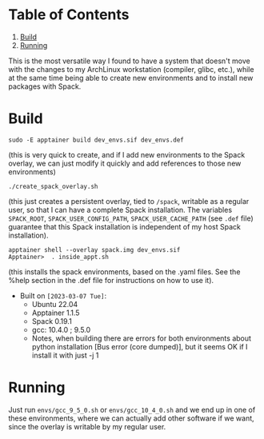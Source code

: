 
# Table of Contents

1.  [Build](#orge6239c0)
2.  [Running](#orgb641a0b)

This is the most versatile way I found to have a system that doesn't move with
the changes to my ArchLinux workstation (compiler, glibc, etc.), while at the
same time being able to create new environments and to install new packages with
Spack.


<a id="orge6239c0"></a>

# Build

    sudo -E apptainer build dev_envs.sif dev_envs.def

(this is very quick to create, and if I add new environments to the Spack
overlay, we can just modify it quickly and add references to those new environments)

    ./create_spack_overlay.sh

(this just creates a persistent overlay, tied to `/spack`, writable as a regular
user, so that I can have a complete Spack installation. The variables
`SPACK_ROOT`, `SPACK_USER_CONFIG_PATH`, `SPACK_USER_CACHE_PATH` (see `.def`
file) guarantee that this Spack installation is independent of my host Spack
installation).

    apptainer shell --overlay spack.img dev_envs.sif
    Apptainer>  . inside_appt.sh

(this installs the spack environments, based on the .yaml files. See the %help
section in the .def file for instructions on how to use it).

-   Built on `[2023-03-07 Tue]`:
    -   Ubuntu 22.04
    -   Apptainer 1.1.5
    -   Spack 0.19.1
    -   gcc: 10.4.0 ; 9.5.0
    -   Notes, when building there are errors for both environments about python
        installation [Bus error (core dumped)], but it seems OK if I install it with
        just -j 1


<a id="orgb641a0b"></a>

# Running

Just run `envs/gcc_9_5_0.sh` or `envs/gcc_10_4_0.sh` and we end up in one of
these environments, where we can actually add other software if we want, since
the overlay is writable by my regular user.

